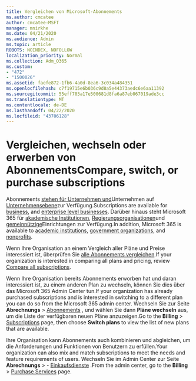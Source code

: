 ```yaml
---
title: Vergleichen von Microsoft-Abonnements
ms.author: cmcatee
author: cmcatee-MSFT
manager: mnirkhe
ms.date: 04/21/2020
ms.audience: Admin
ms.topic: article
ROBOTS: NOINDEX, NOFOLLOW
localization_priority: Normal
ms.collection: Adm_O365
ms.custom:
- "472"
- "1500026"
ms.assetid: faefe872-1fb6-4a0d-8ea6-3c034a484351
ms.openlocfilehash: c7f19715e6b036c9d8a5e44373aedc6e6aa11392
ms.sourcegitcommit: 55eff703a17e500681d8fa6a87eb067019ade3cc
ms.translationtype: MT
ms.contentlocale: de-DE
ms.lasthandoff: 04/22/2020
ms.locfileid: "43706128"
---
```

# <a name="compare-switch-or-purchase-subscriptions"></a><span data-ttu-id="f4b2c-102">Vergleichen, wechseln oder erwerben von Abonnements</span><span class="sxs-lookup"><span data-stu-id="f4b2c-102">Compare, switch, or purchase subscriptions</span></span>
  
<span data-ttu-id="f4b2c-103">Abonnements [stehen für Unternehmen und](https://products.office.com/compare-all-microsoft-office-products?tab=2)Unternehmen auf [Unternehmensebene](https://products.office.com/business/compare-more-office-365-for-business-plans)zur Verfügung.</span><span class="sxs-lookup"><span data-stu-id="f4b2c-103">Subscriptions are available for [business](https://products.office.com/compare-all-microsoft-office-products?tab=2), and [enterprise level businesses](https://products.office.com/business/compare-more-office-365-for-business-plans).</span></span> <span data-ttu-id="f4b2c-104">Darüber hinaus steht Microsoft 365 für [akademische Institutionen](https://products.office.com/academic/compare-office-365-education-plans), [Regierungsorganisationen](https://products.office.com/government/compare-office-365-government-plans)und [gemeinnützige](https://products.office.com/nonprofit/office-365-nonprofit-plans-and-pricing?tab=1)Einrichtungen zur Verfügung.</span><span class="sxs-lookup"><span data-stu-id="f4b2c-104">In addition, Microsoft 365 is available to [academic institutions](https://products.office.com/academic/compare-office-365-education-plans), [government organizations](https://products.office.com/government/compare-office-365-government-plans), and [nonprofits](https://products.office.com/nonprofit/office-365-nonprofit-plans-and-pricing?tab=1).</span></span>
  
<span data-ttu-id="f4b2c-105">Wenn Ihre Organisation an einem Vergleich aller Pläne und Preise interessiert ist, überprüfen Sie [alle Abonnements vergleichen](https://products.office.com/business/compare-more-office-365-for-business-plans).</span><span class="sxs-lookup"><span data-stu-id="f4b2c-105">If your organization is interested in comparing all plans and pricing, review [Compare all subscriptions](https://products.office.com/business/compare-more-office-365-for-business-plans).</span></span>
  
<span data-ttu-id="f4b2c-106">Wenn Ihre Organisation bereits Abonnements erworben hat und daran interessiert ist, zu einem anderen Plan zu wechseln, können Sie dies über das Microsoft 365 Admin Center tun.</span><span class="sxs-lookup"><span data-stu-id="f4b2c-106">If your organization has already purchased subscriptions and is interested in switching to a different plan you can do so from the Microsoft 365 admin center.</span></span> <span data-ttu-id="f4b2c-107">Wechseln Sie zur Seite **Abrechnungs** \> [Abonnements](https://go.microsoft.com/fwlink/p/?linkid=842054) , und wählen Sie dann **Pläne wechseln** aus, um die Liste der verfügbaren neuen Pläne anzuzeigen.</span><span class="sxs-lookup"><span data-stu-id="f4b2c-107">Go to the **Billing** \> [Subscriptions](https://go.microsoft.com/fwlink/p/?linkid=842054) page, then choose **Switch plans** to view the list of new plans that are available.</span></span>
  
<span data-ttu-id="f4b2c-108">Ihre Organisation kann Abonnements auch kombinieren und abgleichen, um die Anforderungen und Funktionen von Benutzern zu erfüllen.</span><span class="sxs-lookup"><span data-stu-id="f4b2c-108">Your organization can also mix and match subscriptions to meet the needs and feature requirements of users.</span></span> <span data-ttu-id="f4b2c-109">Wechseln Sie im Admin Center zur Seite **Abrechnungs** \> - [Einkaufsdienste](https://go.microsoft.com/fwlink/p/?linkid=868433) .</span><span class="sxs-lookup"><span data-stu-id="f4b2c-109">From the admin center, go to the **Billing** \> [Purchase Services](https://go.microsoft.com/fwlink/p/?linkid=868433) page.</span></span>